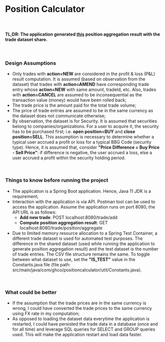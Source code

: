 # Position Calculator

<br/>

#### TL;DR: The application generated [this](https://docs.google.com/document/d/1-_rGSQW2lj9l4En2u0qTbFypkjeWP_DW4mqbFM6ips8/edit?usp=sharing) position aggregation result with the trade dataset share.

<br/>

### Design Assumptions
- Only trades with **action=NEW** are considered in the profit & loss (P&L) result computation. It is assumed (based on observation from the dataset) that trades with **action=AMEND** have corresponding trade entry whose **action=NEW** with same amount, tradeId, etc. Also, trades with **action=CANCEL** are assumed to be inconsequential as the transaction value (money) would have been rolled back;
- The trade price is the amount paid for the total trade volume;
- The price of trade entries are assumed to be in the same currency as the dataset does not communicate otherwise;
- By observation, the dataset is for Security. It is assumed that securities belong to companies/organizations. For a user to acquire it, the security has to be purchased first; i.e. **open position=BUY** and **close position=SELL**. This assumption is necessary to determine whether a typical user accrued a profit or loss for a typical BBG Code (security type). Hence, it is assumed that, consider **"Price Difference = Buy Price - Sell Price"**: if difference is negative, the user accrued a loss, else a user accrued a profit within the security holding period. 

<br/>

### Things to know before running the project
- The application is a Spring Boot application. Hence, Java 11 JDK is a requirement;
- Interaction with the application is via API. Postman tool can be used to access the application. Assume the application runs on port 8080, the API URL is as follows:
  - **Add new trade**: POST localhost:8080/trade/add
  - **Compute position aggregation result**: GET localhost:8080/trade/position/aggregate
- Due to limited memory resource allocation to a Spring Test Container, a different trade dataset is used for automated test purposes. The difference in the shared dataset (used while running the application to generate position aggregation result) and the test dataset is the number of trade entries. The CSV file structure remains the same. To toggle between what dataset to use, set the **"IS_TEST"** value in the Constants.java file (file path: src/main/java/com/ghco/positioncalculator/util/Constants.java).

<br/>

### What could be better
- If the assumption that the trade prices are in the same currency is wrong, I could have converted the trade prices to the same currency using FX rate in my computation;
- As opposed to loading the dataset data everytime the application is restarted, I could have persisted the trade data in a database (once and for all time) and leverage SQL queries for SELECT and GROUP queries used. This will make the application restart and load data faster.
